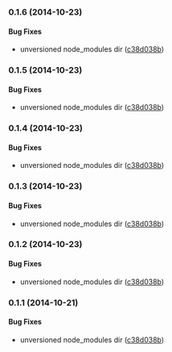 <a name="0.1.6"></a>
### 0.1.6 (2014-10-23)


#### Bug Fixes

* unversioned node_modules dir ([c38d038b](https://github.com/wayneparkes/ui/commit/c38d038b81211878885f1d582038c49b088251ef))


<a name="0.1.5"></a>
### 0.1.5 (2014-10-23)


#### Bug Fixes

* unversioned node_modules dir ([c38d038b](https://github.com/wayneparkes/ui/commit/c38d038b81211878885f1d582038c49b088251ef))


<a name="0.1.4"></a>
### 0.1.4 (2014-10-23)


#### Bug Fixes

* unversioned node_modules dir ([c38d038b](https://github.com/wayneparkes/ui/commit/c38d038b81211878885f1d582038c49b088251ef))


<a name="0.1.3"></a>
### 0.1.3 (2014-10-23)


#### Bug Fixes

* unversioned node_modules dir ([c38d038b](https://github.com/wayneparkes/ui/commit/c38d038b81211878885f1d582038c49b088251ef))


<a name="0.1.2"></a>
### 0.1.2 (2014-10-23)


#### Bug Fixes

* unversioned node_modules dir ([c38d038b](https://github.com/wayneparkes/ui/commit/c38d038b81211878885f1d582038c49b088251ef))


<a name="0.1.1"></a>
### 0.1.1 (2014-10-21)


#### Bug Fixes

* unversioned node_modules dir ([c38d038b](https://github.com/wayneparkes/ui/commit/c38d038b81211878885f1d582038c49b088251ef))

